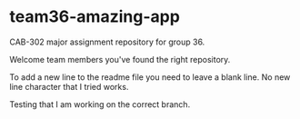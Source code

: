 # team36-amazing-app
CAB-302 major assignment repository for group 36. 

Welcome team members you've found the right repository.

To add a new line to the readme file you need to leave a blank line. No new line character that I tried works.

Testing that I am working on the correct branch.
